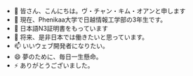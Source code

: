 - 👋 皆さん、こんにちは。ヴ・チャン・キム・オアンと申します
- 👀 現在、Phenikaa大学で日越情報工学部の3年生です。
- 🌱 日本語N3証明書をもっています
- 💞️  将来、是非日本では働きたいと思っています。
- 📫 いいウェブ開発者になりたい。
- 😄 夢のために、毎日一生懸命。
- ⚡ ありがとうございました。

<!---
vuoanh291104/vuoanh291104 is a ✨ special ✨ repository because its `README.md` (this file) appears on your GitHub profile.
You can click the Preview link to take a look at your changes.
--->
